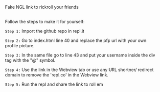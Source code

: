 Fake NGL link to rickroll your friends <br><br>

Follow the steps to make it for yourself:

`Step 1:` Import the github repo in repl.it<br>

`Step 2:` Go to index.html line 40 and replace the pfp url with your own profile picture.<br>

`Step 3:` In the same file go to line 43 and put your username inside the div tag with the "@" symbol.<br>

`Step 4:` Use the link in the Webview tab or use any URL shortner/ redirect domain to remove the 'repl.co' in the Webview link.<br>

`Step 5:` Run the repl and share the link to roll em